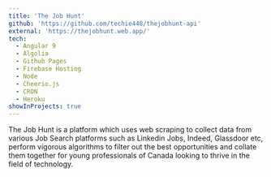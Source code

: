 ```yaml
---
title: 'The Job Hunt'
github: 'https://github.com/techie448/thejobhunt-api'
external: 'https://thejobhunt.web.app/'
tech:
  - Angular 9
  - Algolia
  - Github Pages
  - Firebase Hosting
  - Node
  - Cheerio.js
  - CRON
  - Heroku
showInProjects: true
---
```


The Job Hunt is a platform which uses web scraping to collect data from various Job Search platforms such as Linkedin Jobs, Indeed, Glassdoor etc, perform vigorous algorithms to filter out the best opportunities and collate them together for young professionals of Canada looking to thrive in the field of technology.
